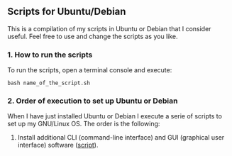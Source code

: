 ## Scripts for Ubuntu/Debian

This is a compilation of my scripts in Ubuntu or Debian that I consider useful. Feel free to use and change the scripts as you like.

### 1. How to run the scripts

To run the scripts, open a terminal console and execute:

```
bash name_of_the_script.sh
```

### 2. Order of execution to set up Ubuntu or Debian

When I have just installed Ubuntu or Debian I execute a serie of scripts to set up my GNU/Linux OS. The order is the following:

1. Install additional CLI (command-line interface) and GUI (graphical user interface) software ([script](https://github.com/milq/scripts-ubuntu-debian/blob/master/scripts/debian/install-additional-software.sh)).
